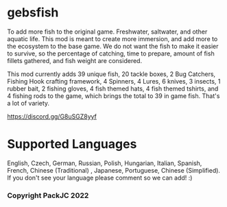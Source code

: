 # gebsfish

To add more fish to the original game. Freshwater, saltwater, and other aquatic life. This mod is meant to create more immersion, and add more to the ecosystem to the base game. We do not want the fish to make it easier to survive, so the percentage of catching, time to prepare, amount of fish fillets gathered, and fish weight are considered. 

This mod currently adds 39 unique fish, 20 tackle boxes, 2 Bug Catchers, Fishing Hook crafting framework, 4 Spinners, 4 Lures, 6 knives, 3 insects, 1 rubber bait, 2 fishing gloves, 4 fish themed hats, 4 fish themed tshirts, and 4 fishing rods to the game, which brings the total to 39 in game fish. That's a lot of variety.

https://discord.gg/G8uSGZ8yyf

# Supported Languages
English, Czech, German, Russian, Polish, Hungarian, Italian, Spanish, French, Chinese (Traditional) , Japanese, Portuguese, Chinese (Simplified). If you don't see your language please comment so we can add! :)


### Copyright PackJC 2022

